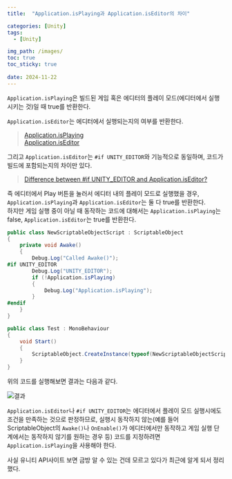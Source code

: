 ```yaml
---
title:  "Application.isPlaying과 Application.isEditor의 차이"

categories: [Unity]
tags:
  - [Unity]

img_path: /images/
toc: true
toc_sticky: true
 
date: 2024-11-22
---
```

 `Application.isPlaying`은 빌드된 게임 혹은 에디터의 플레이 모드(에디터에서 실행시키는 것)일 때 true를 반환한다.

 `Application.isEditor`는 에디터에서 실행되는지의 여부를 반환한다.

 > [Application.isPlaying](https://docs.unity3d.com/ScriptReference/Application-isPlaying.html)<br>
 > [Application.isEditor](https://docs.unity3d.com/ScriptReference/Application-isEditor.html)

 그리고 `Application.isEditor`는 `#if UNITY_EDITOR`와 기능적으로 동일하며, 코드가 빌드에 포함되는지의 차이만 있다.

 > [Difference between #if UNITY_EDITOR and Application.isEditor?](https://discussions.unity.com/t/difference-between-if-unity_editor-and-application-iseditor/918320)

 즉 에디터에서 Play 버튼을 눌러서 에디터 내의 플레이 모드로 실행했을 경우, `Application.isPlaying`과 `Application.isEditor`는 둘 다 true를 반환한다.<br>
 하지만 게임 실행 중이 아닐 때 동작하는 코드에 대해서는 `Application.isPlaying`는 false, `Application.isEditor`는 true를 반환한다.

```c#
public class NewScriptableObjectScript : ScriptableObject
{
	private void Awake()
	{
		Debug.Log("Called Awake()");
#if UNITY_EDITOR
		Debug.Log("UNITY_EDITOR");
		if (!Application.isPlaying)
		{
			Debug.Log("Application.isPlaying");
		}
#endif
	}
}

public class Test : MonoBehaviour
{
	void Start()
	{
		ScriptableObject.CreateInstance(typeof(NewScriptableObjectScript));
	}
}
```
 위의 코드를 실행해보면 결과는 다음과 같다.

![결과](241122_1.jpg)

 `Application.isEditor`나 `#if UNITY_EDITOR`는 에디터에서 플레이 모드 실행시에도 조건을 만족하는 것으로 판정하므로, 실행시 동작하지 않는(예를 들어 ScriptableObject의 `Awake()`나 `OnEnable()`가 에디터에서만 동작하고 게임 실행 단계에서는 동작하지 않기를 원하는 경우 등) 코드를 지정하려면 `Application.isPlaying`을 사용해야 한다.

 사실 유니티 API사이트 보면 금방 알 수 있는 건데 모르고 있다가 최근에 알게 되서 정리했다.